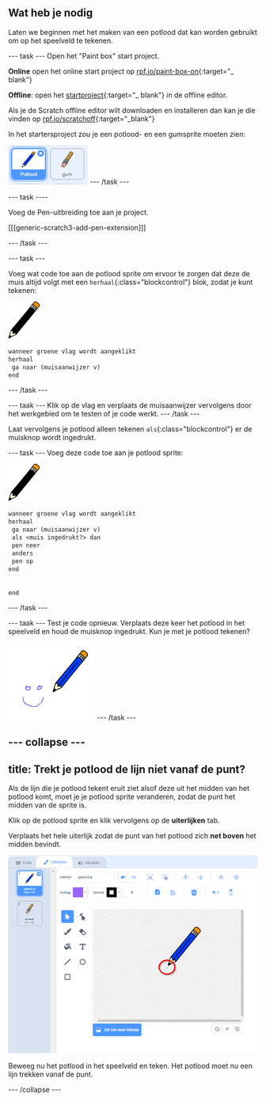 ## Wat heb je nodig

Laten we beginnen met het maken van een potlood dat kan worden gebruikt om op het speelveld te tekenen.

\--- task \--- Open het "Paint box" start project.

**Online** open het online start project op [rpf.io/paint-box-on](http://rpf.io/paint-box-on){:target="_ blank"}

**Offline**: open het [startproject](http://rpf.io/p/en/paint-box-go){:target="_ blank"} in de offline editor.

Als je de Scratch offline editor wilt downloaden en installeren dan kan je die vinden op [rpf.io/scratchoff](http://rpf.io/scratchoff){:target="_blank"}

In het startersproject zou je een potlood- en een gumsprite moeten zien:

![screenshot](images/paint-starter.png) \--- /task \---

\--- task \----

Voeg de Pen-uitbreiding toe aan je project.

[[[generic-scratch3-add-pen-extension]]]

\--- /task \---

\--- task \---

Voeg wat code toe aan de potlood sprite om ervoor te zorgen dat deze de muis altijd volgt met een `herhaal`{:class="blockcontrol"} blok, zodat je kunt tekenen:

![pencil](images/pencil.png)

```blocks3
wanneer groene vlag wordt aangeklikt
herhaal
 ga naar (muisaanwijzer v) 
end
```

\--- /task \---

\--- taak \--- Klik op de vlag en verplaats de muisaanwijzer vervolgens door het werkgebied om te testen of je code werkt. \--- /task \---

Laat vervolgens je potlood alleen tekenen `als`{:class="blockcontrol"} er de muisknop wordt ingedrukt.

\--- task \--- Voeg deze code toe aan je potlood sprite:

![pencil](images/pencil.png)

```blocks3
wanneer groene vlag wordt aangeklikt
herhaal
 ga naar (muisaanwijzer v)
 als <muis ingedrukt?> dan
 pen neer
 anders
 pen op
end


end
```

\--- /task \---

\--- taak \--- Test je code opnieuw. Verplaats deze keer het potlood in het speelveld en houd de muisknop ingedrukt. Kun je met je potlood tekenen?

![screenshot](images/paint-draw.png) \--- /task \---

## \--- collapse \---

## title: Trekt je potlood de lijn niet vanaf de punt?

Als de lijn die je potlood tekent eruit ziet alsof deze uit het midden van het potlood komt, moet je je potlood sprite veranderen, zodat de punt het midden van de sprite is.

Klik op de potlood sprite en klik vervolgens op de **uiterlijken** tab.

Verplaats het hele uiterlijk zodat de punt van het potlood zich **net boven** het midden bevindt.

![Costume center](images/costume-center-annotated.png)

Beweeg nu het potlood in het speelveld en teken. Het potlood moet nu een lijn trekken vanaf de punt.

\--- /collapse \---